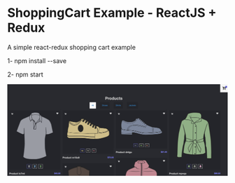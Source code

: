# ShoppingCart Example - ReactJS + Redux

A simple react-redux shopping cart example

1- npm install --save

2- npm start

![alt tag](https://raw.githubusercontent.com/zaferkadi/react-redux-cart/master/Screen-Shot.png)

